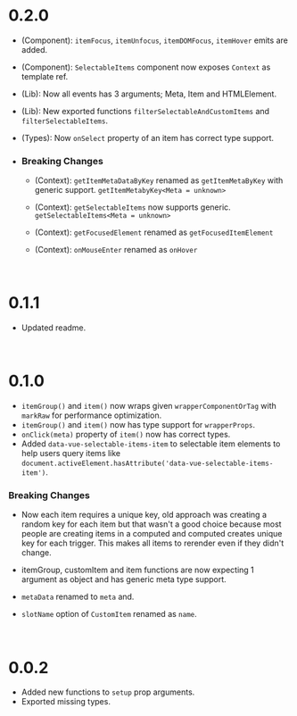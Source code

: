 # 0.2.0

  - (Component): `itemFocus`, `itemUnfocus`, `itemDOMFocus`, `itemHover` emits are added.

  - (Component): `SelectableItems` component now exposes `Context` as template ref.

  - (Lib): Now all events has 3 arguments; Meta, Item and HTMLElement.

  - (Lib): New exported functions `filterSelectableAndCustomItems` and `filterSelectableItems`.

  - (Types): Now `onSelect` property of an item has correct type support.

- ### Breaking Changes
  - (Context): `getItemMetaDataByKey` renamed as `getItemMetaByKey` with generic support. `getItemMetabyKey<Meta = unknown>`

  - (Context): `getSelectableItems` now supports generic. `getSelectableItems<Meta = unknown>`

  - (Context): `getFocusedElement` renamed as `getFocusedItemElement`

  - (Context): `onMouseEnter` renamed as `onHover`

<br>

# 0.1.1

- Updated readme.

<br>

# 0.1.0

- `itemGroup()` and `item()` now wraps given `wrapperComponentOrTag` with `markRaw` for performance optimization.
- `itemGroup()` and `item()` now has type support for `wrapperProps`.
- `onClick(meta)` property of `item()` now has correct types.
- Added `data-vue-selectable-items-item` to selectable item elements to help users query items like `document.activeElement.hasAttribute('data-vue-selectable-items-item')`.

### Breaking Changes

- Now each item requires a unique key, old approach was creating a random key for each item but that wasn't a good choice because most people are creating items in a computed and computed creates unique key for each trigger. This makes all items to rerender even if they didn't change.

- itemGroup, customItem and item functions are now expecting 1 argument as object and has generic meta type support.

- `metaData` renamed to `meta` and.

- `slotName` option of `CustomItem` renamed as `name`.

<br>

# 0.0.2

- Added new functions to `setup` prop arguments.
- Exported missing types.
